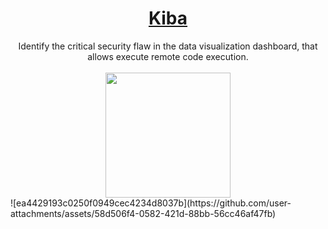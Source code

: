 # <div align="center">[Kiba](https://tryhackme.com/r/room/kiba)</div>
<div align="center">Identify the critical security flaw in the data visualization dashboard, that allows execute remote code execution.</div>
<br>
<div align="center">
<img src="" height="200"></img>
</div>
![ea4429193c0250f0949cec4234d8037b](https://github.com/user-attachments/assets/58d506f4-0582-421d-88bb-56cc46af47fb)
